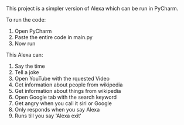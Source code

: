 This project is a simpler version of Alexa which can be run in PyCharm.

To run the code:
1. Open PyCharm
2. Paste the entire code in main.py 
3. Now run

This Alexa can:
1. Say the time
2. Tell a joke
3. Open YouTube with the rquested Video
4. Get information about people from wikipedia
5. Get information about things from wikipedia
6. Open Google tab with the search keyword
7. Get angry when you call it siri or Google
8. Only responds when you say Alexa
9. Runs till you say 'Alexa exit'
